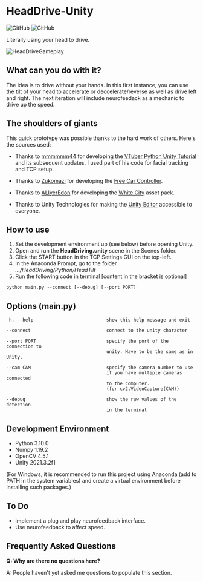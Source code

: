# HeadDrive-Unity

![GitHub](https://img.shields.io/github/release/neuromodgames/HeadDrive-Unity?style=for-the-badge)
![GitHub](https://img.shields.io/github/license/neuromodgames/HeadDrive-Unity?style=for-the-badge)

 Literally using your head to drive.
 
![HeadDriveGameplay](https://user-images.githubusercontent.com/88777150/169662776-b3aae7a3-52b8-4a8d-90b4-daf5faccb10a.gif)

## What can you do with it?

The idea is to drive without your hands. In this first instance, you can use the tilt of your head to accelerate or deccelerate/reverse as well as drive left and right. The next iteration will include neurofeedack as a mechanic to drive up the speed.

## The shoulders of giants

This quick prototype was possible thanks to the hard work of others. Here's the sources used:

- Thanks to [mmmmmm44](https://github.com/mmmmmm44) for developing the [VTuber Python Unity Tutorial](https://github.com/mmmmmm44/VTuber-Python-Unity) and its subsequent updates. I used part of his code for facial tracking and TCP setup.

- Thanks to [Zukomazi](https://www.youtube.com/c/Zukomazi) for developing the [Free Car Controller](https://www.youtube.com/watch?v=WjT1acvP9pc).

- Thanks to [ALIyerEdon](https://assetstore.unity.com/publishers/23606) for developing the [White City](https://assetstore.unity.com/packages/3d/environments/urban/white-city-76766) asset pack.

- Thanks to Unity Technologies for making the [Unity Editor](https://unity.com/) accessible to everyone.

## How to use

1. Set the development environment up (see below) before opening Unity.
2. Open and run the **HeadDriving.unity** scene in the Scenes folder.
3. Click the START button in the TCP Settings GUI on the top-left.
4. In the Anaconda Prompt, go to the folder _.../HeadDriving/Python/HeadTilt_ 
5. Run the following code in terminal [content in the bracket is optional]

```
python main.py --connect [--debug] [--port PORT]
```

## Options (main.py)
    -h, --help                           show this help message and exit

    --connect                            connect to the unity character

    --port PORT                          specify the port of the connection to 
                                         unity. Have to be the same as in Unity.

    --cam CAM                            specify the camera number to use 
                                         if you have multiple cameras connected
                                         to the computer.
                                         (for cv2.VideoCapture(CAM))

    --debug                              show the raw values of the detection 
                                         in the terminal

## Development Environment

- Python 3.10.0
- Numpy 1.19.2
- OpenCV 4.5.1
- Unity 2021.3.2f1

(For Windows, it is recommended to run this project using Anaconda (add to PATH in the system variables) and create a virtual environment before installing such packages.)

## To Do

- Implement a plug and play neurofeedback interface.
- Use neurofeedback to affect speed.

## Frequently Asked Questions

**Q: Why are there no questions here?**

A: People haven't yet asked me questions to populate this section.
